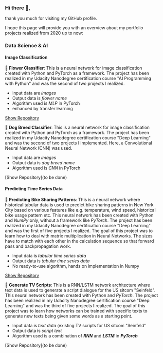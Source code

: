 ### Hi there 👋,

thank you much for visiting my GitHub profile. 

I hope this page will provide you with an overview about my portfolio projects realized from 2020 up to now:

### Data Science & AI ###

#### Image Classification ###

**🌱 Flower Classifier**: This is a neural network for image classification created with Python and PyTorch as a framework. The project has been realized in my Udacity Nanodegree certification course "AI Programming with Python" and was the second of two projects I realized. 

- Input data are *images*
- Output data is *flower name*
- Algorithm used is *MLP* in PyTorch
- enhanced by transfer learning

[Show Repository](https://github.com/Quirly/udacity-AI-app-flower-classification)

**🌱 Dog Breed Classifier**: This is a neural network for image classification created with Python and PyTorch as a framework. The project has been realized in my Udacity Nanodegree certification course "Deep Learning" and was the second of two projects I implemented. Here, a Convolutional Neural Network (CNN) was used.

- Input data are *images*
- Output data is *dog breed name*
- Algorithm used is *CNN* in PyTorch

[Show Repository](to be done)


#### Predicting Time Series Data ###

**🌱 Predicting Bike Sharing Patterns**: This is a neural network where historical tabular data is used to predict bike sharing patterns in New York City based on various features like e.g. temperature, wind speed, historical bike usage pattern etc. This neural network has been created with Python and *NumPy* only, without a framework like *PyTorch*. The project has been realized in my Udacity Nanodegree certification course "Deep Learning" and was the first of five projects I realized. The goal of this project was to learn how to deal with matrix multiplication in Neural Networks. The sizes have to match with each other in the calculation sequence so that forward pass and backpropagation work. 

- Input data is *tabular time series data*
- Output data is *tabular time series data*
- No ready-to-use algorithm, hands on implementation in Numpy

[Show Repository](https://github.com/Quirly/udacity_predicting_bike_sharing_patterns)

**🌱 Generate TV Scripts**: This is a RNN/LSTM network architecture where text data is used to generate a script dialogue for the US sitcom "Seinfeld". This neural network has been created with Python and *PyTorch*. The project has been realized in my Udacity Nanodegree certification course "Deep Learning" and was the third of five projects I realized. The goal of this project was to learn how networks can be trained with specific texts to generate new texts being given some words as a starting point. 

- Input data is *text data* (existing TV scripts for US sitcom "Seinfeld"
- Output data is *script text*
- Algorithm used is a combination of ***RNN*** and ***LSTM*** in ***PyTorch***

[Show Repository](to be done)

<!--
**Quirly/Quirly** is a ✨ _special_ ✨ repository because its `README.md` (this file) appears on your GitHub profile.

Here are some ideas to get you started:

- 🔭 I’m currently working on ...
- 🌱 I’m currently learning ...
- 👯 I’m looking to collaborate on ...
- 🤔 I’m looking for help with ...
- 💬 Ask me about ...
- 📫 How to reach me: ...
- 😄 Pronouns: ...
- ⚡ Fun fact: ...
-->

